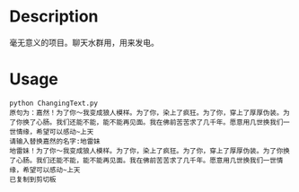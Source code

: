 # Description
毫无意义的项目。聊天水群用，用来发电。

# Usage
```
python ChangingText.py
原句为：嘉然！为了你～我变成狼人模样。为了你，染上了疯狂。为了你，穿上了厚厚伪装。为了你换了心肠。我们还能不能，能不能再见面。我在佛前苦苦求了几千年。愿意用几世换我们一世情缘，希望可以感动~上天
请输入替换嘉然的名字:地雷妹
地雷妹！为了你～我变成狼人模样。为了你，染上了疯狂。为了你，穿上了厚厚伪装。为了你换了心肠。我们还能不能，能不能再见面。我在佛前苦苦求了几千年。愿意用几世换我们一世情缘，希望可以感动~上天
已复制到剪切板
```
